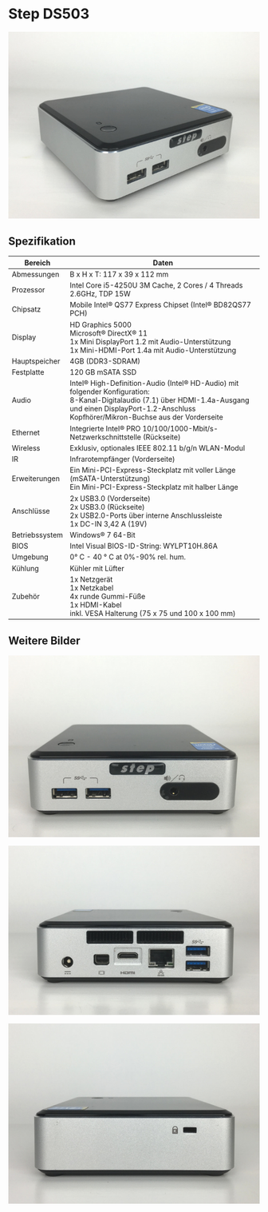 # Step DS503

![](../../images/Step-DS503-Front-Corner.jpg "Step DS503")

## Spezifikation

Bereich               | Daten
--------------------- | -----
Abmessungen           | B x H x T: 117 x 39 x 112 mm
Prozessor             | Intel Core i5-4250U 3M Cache, 2 Cores / 4 Threads 2.6GHz, TDP 15W
Chipsatz              | Mobile Intel® QS77 Express Chipset (Intel® BD82QS77 PCH)
Display               | HD Graphics 5000<br>Microsoft® DirectX® 11<br>1x Mini DisplayPort 1.2 mit Audio-Unterstützung<br>1x Mini-HDMI-Port 1.4a mit Audio-Unterstützung
Hauptspeicher         | 4GB (DDR3-SDRAM)
Festplatte            | 120 GB mSATA SSD
Audio                 | Intel® High-Definition-Audio (Intel® HD-Audio) mit folgender Konfiguration:<br>8-Kanal-Digitalaudio (7.1) über HDMI-1.4a-Ausgang und einen DisplayPort-1.2-Anschluss<br>Kopfhörer/Mikron-Buchse aus der Vorderseite
Ethernet              | Integrierte Intel® PRO 10/100/1000-Mbit/s-Netzwerkschnittstelle (Rückseite)
Wireless              | Exklusiv, optionales IEEE 802.11 b/g/n WLAN-Modul
IR                    | Infrarotempfänger (Vorderseite)
Erweiterungen         | Ein Mini-PCI-Express-Steckplatz mit voller Länge (mSATA-Unterstützung)<br>Ein Mini-PCI-Express-Steckplatz mit halber Länge
Anschlüsse            | 2x USB3.0 (Vorderseite)<br>2x USB3.0 (Rückseite)<br>2x USB2.0-Ports über interne Anschlussleiste<br>1x DC-IN 3,42 A (19V)
Betriebssystem        | Windows® 7 64-Bit
BIOS                  | Intel Visual BIOS-ID-String: WYLPT10H.86A
Umgebung              | 0° C - 40 ° C at 0%-90% rel. hum.
Kühlung               | Kühler mit Lüfter
Zubehör               | 1x Netzgerät<br>1x Netzkabel<br>4x runde Gummi-Füße<br>1x HDMI-Kabel<br>inkl. VESA Halterung (75 x 75 und 100 x 100 mm)

## Weitere Bilder

![](../../images/Step-DS503-Front-Panel.jpg "Step DS503 Vorderseite")

![](../../images/Step-DS503-Back-Panel.jpg "Step DS503 Rückseite")

![](../../images/Step-DS503-Side-Panel.jpg "Step DS503 Seite")





